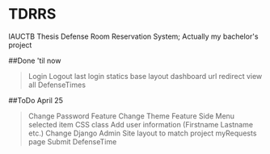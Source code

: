 # TDRRS
IAUCTB Thesis Defense Room Reservation System; Actually my bachelor's project

##Done 'til now
>Login
>Logout
>last login
>statics
>base layout
>dashboard
>url redirect
>view all DefenseTimes
>

##ToDo April 25
>Change Password Feature
>Change Theme Feature
>Side Menu selected item CSS class
>Add user information (Firstname Lastname etc.)
>Change Django Admin Site layout to match project
>myRequests page
>Submit DefenseTime